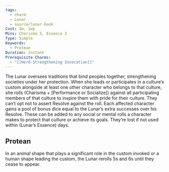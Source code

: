```yaml
---
tags:
  - charm
  - Lunar
  - source/lunar-book
Cost: 3m, 1wp
Mins: Charisma 5, Essence 2
Type: Simple
Keywords:
  - Protean
Duration: Instant
Prerequisite Charms:
  - "[[Herd-Strengthening Invocation]]"
---
```

The Lunar oversees traditions that bind peoples together, strengthening societies under her protection. When she leads or participates in a culture’s custom alongside at least one other character who belongs to that culture, she rolls (Charisma + [Performance or Socialize]) against all participating members of that culture to inspire them with pride for their culture. They can’t opt not to assert Resolve against the roll. Each affected character gains a pool of bonus dice equal to the Lunar’s extra successes over his Resolve. These can be added to any social or mental rolls a character makes to protect that culture or achieve its goals. They’re lost if not used within (Lunar’s Essence) days. 
## Protean 

In an animal shape that plays a significant role in the custom invoked or a human shape leading the custom, the Lunar rerolls 5s and 6s until they cease to appear.